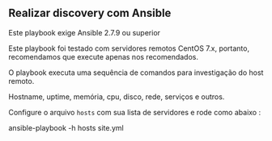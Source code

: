 Realizar discovery com Ansible
-------------------------------------------

Este playbook exige Ansible 2.7.9 ou superior

Este playbook foi testado com servidores remotos CentOS 7.x, portanto, recomendamos que execute apenas nos recomendados.

O playbook executa uma sequência de comandos para investigação do host remoto.

Hostname, uptime, memória, cpu, disco, rede, serviços e outros.

Configure o arquivo `hosts` com sua lista de servidores e rode como abaixo :

ansible-playbook -h hosts site.yml

